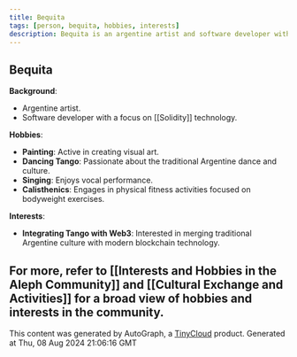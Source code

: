 ```yaml
---
title: Bequita
tags: [person, bequita, hobbies, interests]
description: Bequita is an argentine artist and software developer with a passion for integrating tango with web3 technology.
---
```


## Bequita

**Background**:
- Argentine artist.
- Software developer with a focus on [[Solidity]] technology.

**Hobbies**:
- **Painting**: Active in creating visual art.
- **Dancing Tango**: Passionate about the traditional Argentine dance and culture.
- **Singing**: Enjoys vocal performance.
- **Calisthenics**: Engages in physical fitness activities focused on bodyweight exercises.

**Interests**:
- **Integrating Tango with Web3**: Interested in merging traditional Argentine culture with modern blockchain technology.

For more, refer to [[Interests and Hobbies in the Aleph Community]] and [[Cultural Exchange and Activities]] for a broad view of hobbies and interests in the community.
---
This content was generated by AutoGraph, a [TinyCloud](https://tinycloud.xyz/) product.
Generated at  Thu, 08 Aug 2024 21:06:16 GMT